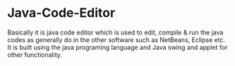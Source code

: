 # Java-Code-Editor
Basically it is java code editor which is used to edit, compile &amp; run the java codes as generally do in the other software such as NetBeans, Eclipse etc. It is built using the java programing language and Java swing and applet for other functionality.
